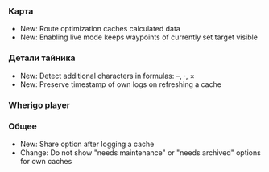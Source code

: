 
### Карта
- New: Route optimization caches calculated data
- New: Enabling live mode keeps waypoints of currently set target visible

### Детали тайника
- New: Detect additional characters in formulas: –, ⋅, ×
- New: Preserve timestamp of own logs on refreshing a cache

### Wherigo player

### Общее
- New: Share option after logging a cache
- Change: Do not show "needs maintenance" or "needs archived" options for own caches


